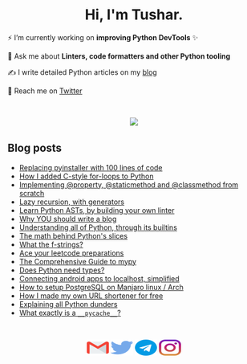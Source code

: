 <h1 align="center">Hi, I'm Tushar.</h1>

⚡ I’m currently working on **improving Python DevTools** ✨

💬 Ask me about **Linters, code formatters and other Python tooling**

✍ I write detailed Python articles on my [blog](https://tushar.lol/)

💌 Reach me on [Twitter](https://twitter.com/tusharisanerd)

<br />

<p align="center">
  <img src="https://github-readme-stats-five-lyart.vercel.app/api?username=tusharsadhwani&theme=react&show_icons=true">
</p>

## Blog posts

<!-- BLOG-POST-LIST:START -->
- [Replacing pyinstaller with 100 lines of code](https://tushar.lol/post/packaged/)
- [How I added C-style for-loops to Python](https://tushar.lol/post/cursed-for/)
- [Implementing @property, @staticmethod and @classmethod from scratch](https://tushar.lol/post/descriptors/)
- [Lazy recursion, with generators](https://tushar.lol/post/recursive-generators/)
- [Learn Python ASTs, by building your own linter](https://tushar.lol/post/ast/)
- [Why YOU should write a blog](https://tushar.lol/post/write-a-blog/)
- [Understanding all of Python, through its builtins](https://tushar.lol/post/builtins/)
- [The math behind Python&#39;s slices](https://tushar.lol/post/slices/)
- [What the f-strings?](https://tushar.lol/post/what-the-f-strings/)
- [Ace your leetcode preparations](https://tushar.lol/post/leetcode-prep/)
- [The Comprehensive Guide to mypy](https://tushar.lol/post/mypy-guide/)
- [Does Python need types?](https://tushar.lol/post/does-python-need-types/)
- [Connecting android apps to localhost, simplified](https://tushar.lol/post/android-localhost/)
- [How to setup PostgreSQL on Manjaro linux / Arch](https://tushar.lol/post/setup-postgres/)
- [How I made my own URL shortener for free](https://tushar.lol/post/url-shortener/)
- [Explaining all Python dunders](https://tushar.lol/post/dunders/)
- [What exactly is a `__pycache__`?](https://tushar.lol/post/pyc/)
<!-- BLOG-POST-LIST:END -->

<br />

<p align="center">
  <a href="mailto:tushar.sadhwani000@gmail.com" target="_blank"><img src="https://raw.githubusercontent.com/tusharsadhwani/tusharsadhwani/master/icons/gmail.svg" height="32" width="44" /></a>
  <a href="https://twitter.com/tusharisanerd" target="_blank"><img src="https://raw.githubusercontent.com/tusharsadhwani/tusharsadhwani/master/icons/twitter.svg" height="32" width="44" /></a>
  <a href="https://t.me/tushar_lol" target="_blank"><img src="https://raw.githubusercontent.com/tusharsadhwani/tusharsadhwani/master/icons/telegram.svg" height="32" width="44" /></a>
  <a href="https://instagram.com/tushar.bio" target="_blank"><img src="https://raw.githubusercontent.com/tusharsadhwani/tusharsadhwani/master/icons/instagram.svg" height="32" width="44" /></a>
</p>
